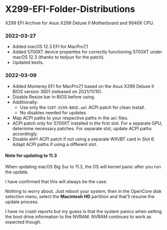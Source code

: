 # X299-EFI-Folder-Distributions
X299 EFI Archive for Asus X299 Deluxe II Motherboard and 9940X CPU. 

### 2022-03-27
- Added macOS 12.3 EFI for MacPro7,1
- Added 5700XT device properties for correctly functioning 5700XT under macOS 12.3 (thanks to tedyun for the patch).
- Updated kexts. 

### 2022-03-09
- Added Monterey EFI for MacPro7,1 based on the Asus X299 Deluxe II BIOS version 3601 (released on 2021/11/10).
- Disable Resize bar in BIOS before using. 
- Additionally: 
  - Use only the `SSDT-X299-BASE.aml` ACPI patch for clean install. 
  - No disables needed for updates. 
- Map ACPI paths to your respective paths in the `aml` files. 
- ACPI patch only for 5700XT installed in the first slot. For a separate GPU, determine necessary patches. For separate slot, update ACPI paths accordingly. 
- Disable `ARPT` ACPI patch if not using a separate Wifi/BT card in Slot 6. Adapt ACPI paths if using a different slot. 

#### Note for updating to 11.3

When updating macOS Big Sur to 11.3, the OS will kernel panic after you run the update. 

I have confirmed that this will always be the case. 

Nothing to worry about. Just reboot your system, then in the OpenCore disk selection menu, select the **Macintosh HD** partition and that'll resume the update process. 

I have no crash reports but my guess is that the system panics when setting the boot drive information to the NVRAM. NVRAM continues to work as expected though. 
